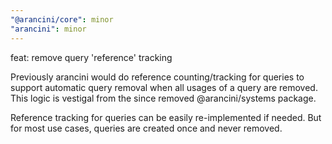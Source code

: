 ```yaml
---
"@arancini/core": minor
"arancini": minor
---
```


feat: remove query 'reference' tracking

Previously arancini would do reference counting/tracking for queries to support automatic query removal when all usages of a query are removed. This logic is vestigal from the since removed @arancini/systems package.

Reference tracking for queries can be easily re-implemented if needed. But for most use cases, queries are created once and never removed.
